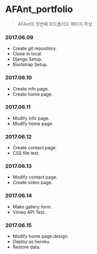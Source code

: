 # AFAnt_portfolio
> AFAnt의 첫번째 포트폴리오 페이지 작성

### 2017.06.09
+ Create git repository.
+ Clone in local.
+ Django Setup.
+ Bootstrap Setup.

### 2017.06.10
+ Create info page.
+ Create home page.

### 2017.06.11
+ Modify info page.
+ Modify home page.

### 2017.06.12
+ Create contact page.
+ CSS file test.

### 2017.06.13
+ Modify contact page.
+ Create video page.

### 2017.06.14
+ Make gallery form.
+ Vimeo API Test.

### 2017.06.15
+ Modify home page design.
+ Deploy as heroku.
+ Restore data.


